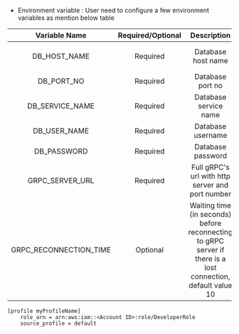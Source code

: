 * Environment variable : User need to configure a few environment variables as mention below table 

| Variable Name			 | Required/Optional| Description           		           														  				| Example												 |
|:----------------------:|:----------------:|:-------------------------------------------------------------------------------------------------------------:|:---------------------------------:|
|DB_HOST_NAME	 		 |  Required  		| Database host name			  			  																	|	hkfsdtestdb.cfpk60t8fa9t.ap-southeast-1.rds.amazonaws.com	|
|DB_PORT_NO  	 		 |  Required  		| Database port no						     						 					      					| 	1521	  						|
|DB_SERVICE_NAME  	 	 |  Required  		| Database service name						     					 					      					| 	orcl	  							|
|DB_USER_NAME  	 		 |  Required  		| Database username						     						 					      					|Contact Admin		  							|
|DB_PASSWORD	 	 	 |  Required  		| Database password								 					 						  					|Contact Admin 		  							|
|GRPC_SERVER_URL	 	 |  Required  		| Full gRPC's url with http server and port number											  					| http://grpc_server:5000 			|
|GRPC_RECONNECTION_TIME	 |  Optional		| Waiting time (in seconds) before reconnecting to gRPC server if there is a lost connection, default value 10	| 10 		 


``` config
[profile myProfileName]
    role_arn = arn:aws:iam::<Account ID>:role/DeveloperRole
    source_profile = default
```
